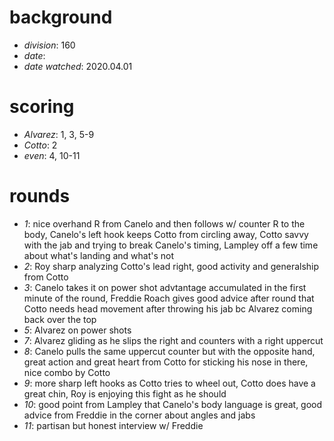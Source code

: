 # background

* _division_: 160
* _date_: 
* _date watched_: 2020.04.01

# scoring

* _Alvarez_: 1, 3, 5-9
* _Cotto_: 2
* _even_: 4, 10-11

# rounds

* _1_: nice overhand R from Canelo and then follows w/ counter R to the body, Canelo's left hook keeps Cotto from circling away, Cotto savvy with the jab and trying to break Canelo's timing, Lampley off a few time about what's landing and what's not
* _2_: Roy sharp analyzing Cotto's lead right, good activity and generalship from Cotto
* _3_: Canelo takes it on power shot advtantage accumulated in the first minute of the round, Freddie Roach gives good advice after round that Cotto needs head movement after throwing his jab bc Alvarez coming back over the top
* _5_: Alvarez on power shots
* _7_: Alvarez gliding as he slips the right and counters with a right uppercut
* _8_: Canelo pulls the same uppercut counter but with the opposite hand, great action and great heart from Cotto for sticking his nose in there, nice combo by Cotto
* _9_: more sharp left hooks as Cotto tries to wheel out, Cotto does have a great chin, Roy is enjoying this fight as he should
* _10_: good point from Lampley that Canelo's body language is great, good advice from Freddie in the corner about angles and jabs
* _11_: partisan but honest interview w/ Freddie
